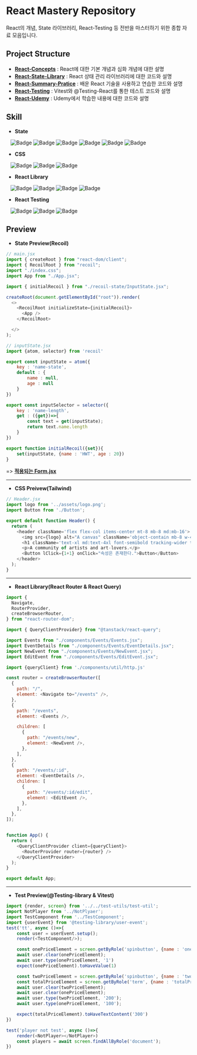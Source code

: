 # React Mastery Repository
React의 개념, State 라이브러리, React-Testing 등 전반을 마스터하기 위한 종합 자료 모음입니다.


## Project Structure
- **[React-Concepts](https://github.com/hongwontae/React/tree/main/React-Concepts)** : React에 대한 기본 개념과 심화 개념에 대한 설명
- **[React-State-Library](https://github.com/hongwontae/React/tree/main/React-State-Library)** : React 상태 관리 라이브러리에 대한 코드와 설명
- **[React-Summary-Pratice](https://github.com/hongwontae/React/tree/main/React-Summary-Pratice)** : 배운 React 기술을 사용하고 연습한 코드와 설명
- **[React-Testing](https://github.com/hongwontae/React/tree/main/React-Testing)** : Vitest와 @Testing-React를 통한 테스트 코드와 설명
- **[React-Udemy](https://github.com/hongwontae/React/tree/main/React-Udemy)** : Udemy에서 학습한 내용에 대한 코드와 설명



## Skill
- **State**

&nbsp;&nbsp;&nbsp;![Badge](https://img.shields.io/badge/State-61DAFB.svg?&logo=React&logoColor=fff)
![Badge](https://img.shields.io/badge/Context%20API-61DAFB.svg?&logo=React&logoColor=fff)
![Badge](https://img.shields.io/badge/Jotai-61DAFB.svg?&logo=React&logoColor=fff)
![Badge](https://img.shields.io/badge/Zustand-61DAFB.svg?&logo=React&logoColor=fff)
![Badge](https://img.shields.io/badge/Recoil-3578E5.svg?&logo=Recoil&logoColor=fff)
![Badge](https://img.shields.io/badge/Redux-764ABC.svg?&logo=Redux&logoColor=fff)

- **CSS**

&nbsp;&nbsp;&nbsp;![Badge](https://img.shields.io/badge/CSS%20Modules-000000.svg?&logo=CSS%20Modules&logoColor=fff)
![Badge](https://img.shields.io/badge/Tawilwind-06B6D4.svg?&logo=Tailwind%20CSS&logoColor=fff) 
![Badge](https://img.shields.io/badge/styled-components-DB7093.svg?&logo=styled-components&logoColor=fff)

- **React Library**

&nbsp;&nbsp;&nbsp;![Badge](https://img.shields.io/badge/React%20Router-CA4245.svg?&logo=React%20Router&logoColor=fff)
![Badge](https://img.shields.io/badge/React%20Query-FF4154.svg?&logo=React%20Query&logoColor=fff)
![Badge](https://img.shields.io/badge/Axios-5A29E4.svg?&logo=Axios&logoColor=fff)
![Badge](https://img.shields.io/badge/Framer-0055FF.svg?&logo=Framer&logoColor=fff)

- **React Testing**

&nbsp;&nbsp;&nbsp;![Badge](https://img.shields.io/badge/Testing%20Library-E33332.svg?&logo=Testing%20Library&logoColor=fff)
![Badge](https://img.shields.io/badge/Jest-C21325.svg?&logo=Jest&logoColor=fff)
![Badge](https://img.shields.io/badge/Vitest-6E9F18.svg?&logo=Vitest&logoColor=fff)


## Preview

- **State Preview(Recoil)**
```javascript
// main.jsx
import { createRoot } from "react-dom/client";
import { RecoilRoot } from "recoil";
import "./index.css";
import App from "./App.jsx";

import { initialRecoil } from "./recoil-state/InputState.jsx";

createRoot(document.getElementById("root")).render(
  <>
    <RecoilRoot initializeState={initialRecoil}>
      <App />
    </RecoilRoot>

  </>
);

// inputState.jsx
import {atom, selector} from 'recoil'

export const inputState = atom({
    key : 'name-state',
    default : {
        name : null,
        age : null
    }
})

export const inputSelector = selector({
    key : 'name-length',
    get : ({get})=>{
        const text = get(inputState);
        return text.name.length
    }
})

export function initialRecoil({set}){
    set(inputState, {name : 'HWT', age : 20})
}
```
=> **[적용되는 Form.jsx](https://github.com/hongwontae/React/blob/main/React-State-Library/code/Recoil/src/components/Form.jsx)**

---

- **CSS Preivew(Tailwind)**
```javascript
// Header.jsx
import logo from '../assets/logo.png';
import Button from './Button';

export default function Header() {
  return (
    <header className='flex flex-col items-center mt-8 mb-8 md:mb-16'>
      <img src={logo} alt="A canvas" className='object-contain mb-8 w-44 h-44'/>
      <h1 className='text-xl md:text-4xl font-semibold tracking-wider text-center uppercase text-amber-800 font-title'>ReactArt</h1>
      <p>A community of artists and art-lovers.</p>
      <Button lClick={1+1} onClick="속성은 존재한다.">Button</Button>
    </header>
  );
}
```

---

- **React Library(React Router & React Query)**
```javascript
import {
  Navigate,
  RouterProvider,
  createBrowserRouter,
} from "react-router-dom";

import { QueryClientProvider} from "@tanstack/react-query";

import Events from "./components/Events/Events.jsx";
import EventDetails from "./components/Events/EventDetails.jsx";
import NewEvent from "./components/Events/NewEvent.jsx";
import EditEvent from "./components/Events/EditEvent.jsx";

import {queryClient} from './components/util/http.js'

const router = createBrowserRouter([
  {
    path: "/",
    element: <Navigate to="/events" />,
  },
  {
    path: "/events",
    element: <Events />,

    children: [
      {
        path: "/events/new",
        element: <NewEvent />,
      },
    ],
  },
  {
    path: "/events/:id",
    element: <EventDetails />,
    children: [
      {
        path: "/events/:id/edit",
        element: <EditEvent />,
      },
    ],
  },
]);


function App() {
  return (
    <QueryClientProvider client={queryClient}>
      <RouterProvider router={router} />
    </QueryClientProvider>
  );
}

export default App;
```

---

- **Test Preview(@Testing-library & Vitest)**
```javascript
import {render, screen} from '../../test-utils/test-util';
import NotPlayer from '../NotPlyaer';
import TestComponent from '../TestComponent';
import {userEvent} from '@testing-library/user-event';
test('tt', async ()=>{
    const user = userEvent.setup();
    render(<TestComponent/>);

    const onePriceElement = screen.getByRole('spinbutton', {name : 'oneP'})
    await user.clear(onePriceElement);
    await user.type(onePriceElement, '1')
    expect(onePriceElement).toHaveValue(1)

    const twoPriceElement = screen.getByRole('spinbutton', {name : 'twoP'});
    const totalPriceElement = screen.getByRole('term', {name : 'totalPrice'});
    await user.clear(twoPriceElement);
    await user.clear(onePriceElement);
    await user.type(twoPriceElement, '200');
    await user.type(onePriceElement, '100');

    expect(totalPriceElement).toHaveTextContent('300')
})

test('player not test', async ()=>{
    render(<NotPlayer></NotPlayer>)
    const players = await screen.findAllByRole('document');
})


